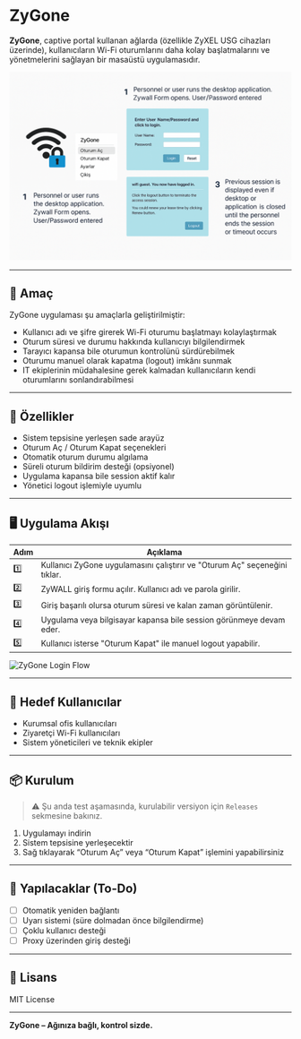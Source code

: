 # ZyGone

**ZyGone**, captive portal kullanan ağlarda (özellikle ZyXEL USG cihazları üzerinde), kullanıcıların Wi-Fi oturumlarını daha kolay başlatmalarını ve yönetmelerini sağlayan bir masaüstü uygulamasıdır.

![ZyGone Tray](image.png)

---

## 🎯 Amaç

ZyGone uygulaması şu amaçlarla geliştirilmiştir:

- Kullanıcı adı ve şifre girerek Wi-Fi oturumu başlatmayı kolaylaştırmak  
- Oturum süresi ve durumu hakkında kullanıcıyı bilgilendirmek  
- Tarayıcı kapansa bile oturumun kontrolünü sürdürebilmek  
- Oturumu manuel olarak kapatma (logout) imkânı sunmak  
- IT ekiplerinin müdahalesine gerek kalmadan kullanıcıların kendi oturumlarını sonlandırabilmesi

---

## 🔧 Özellikler

- Sistem tepsisine yerleşen sade arayüz
- Oturum Aç / Oturum Kapat seçenekleri
- Otomatik oturum durumu algılama
- Süreli oturum bildirim desteği (opsiyonel)
- Uygulama kapansa bile session aktif kalır
- Yönetici logout işlemiyle uyumlu

---

## 🖥️ Uygulama Akışı

| Adım | Açıklama |
|------|----------|
| 1️⃣ | Kullanıcı ZyGone uygulamasını çalıştırır ve "Oturum Aç" seçeneğini tıklar. |
| 2️⃣ | ZyWALL giriş formu açılır. Kullanıcı adı ve parola girilir. |
| 3️⃣ | Giriş başarılı olursa oturum süresi ve kalan zaman görüntülenir. |
| 4️⃣ | Uygulama veya bilgisayar kapansa bile session görünmeye devam eder. |
| 5️⃣ | Kullanıcı isterse "Oturum Kapat" ile manuel logout yapabilir. |

![ZyGone Login Flow](assets/zygone-flow.png)

---

## 📌 Hedef Kullanıcılar

- Kurumsal ofis kullanıcıları
- Ziyaretçi Wi-Fi kullanıcıları
- Sistem yöneticileri ve teknik ekipler

---

## 📦 Kurulum

> ⚠️ Şu anda test aşamasında, kurulabilir versiyon için `Releases` sekmesine bakınız.

1. Uygulamayı indirin
2. Sistem tepsisine yerleşecektir
3. Sağ tıklayarak “Oturum Aç” veya “Oturum Kapat” işlemini yapabilirsiniz

---

## 📁 Yapılacaklar (To-Do)

- [ ] Otomatik yeniden bağlantı
- [ ] Uyarı sistemi (süre dolmadan önce bilgilendirme)
- [ ] Çoklu kullanıcı desteği
- [ ] Proxy üzerinden giriş desteği

---

## 📄 Lisans

MIT License

---

**ZyGone – Ağınıza bağlı, kontrol sizde.**

